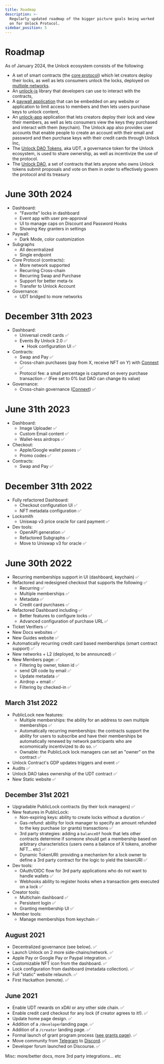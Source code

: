 ```yaml
---
title: Roadmap
description: >-
  Regularly updated roadmap of the bigger picture goals being worked
  on for Unlock Protocol.
sidebar_position: 5
---
```


# Roadmap

As of January 2024, the Unlock ecosystem consists of the following:

- A set of smart contracts (the [core protocol](../core-protocol/)) which let creators deploy their locks, as well as lets consumers unlock the locks, deployed on [multiple networks](../core-protocol/unlock/networks).
- An [unlock-js](https://www.npmjs.com/package/@unlock-protocol/unlock-js) library that developers can use to interact with the contracts,
- A [paywall application](https://paywall.unlock-protocol.com) that can be embedded on any website or application to limit access to members and then lets users purchase keys to unlock content,
- An [unlock-app](https://app.unlock-protocol.com/locks) application that lets creators deploy their lock and view their members, as well as lets consumers view the keys they purchased and interact with them (keychain). The Unlock app also provides user accounts that enable people to create an account with their email and password and then purchase keys with their credit cards through Unlock Inc,
- The [Unlock DAO Tokens](/governance/unlock-dao-tokens), aka UDT, a governance token for the Unlock ecosystem, is used to share ownership, as well as incentivize the use of the protocol.
- The [Unlock DAO](https://unlock-protocol.com/blog/unlock-dao), a set of contracts that lets anyone who owns Unlock tokens submit proposals and vote on them in order to effectively govern the protocol and its treasury

# June 30th 2024

- Dashboard:
  - "Favorite" locks in dashboard
  - Event app with user pre-approval
  - UI to manage caps on Discount and Password Hooks
  - Showing Key granters in settings
- Paywall:
  - Dark Mode, color customization
- Subgraphs
  - All decentralized
  - Single endpoint
- Core Protocol (contracts):
  - More network supported
  - Recurring Cross-chain
  - Recurring Swap and Purchase
  - Support for better meta-tx
  - Transfer to Unlock Account
- Governance:
  - UDT bridged to more networks

# December 31th 2023

- Dashboard:
  - Universal credit cards ✅
  - Events By Unlock 2.0 ✅
    - Hook configuration UI ✅
- Contracts:
  - Swap and Pay ✅
  - Cross-chain purchases (pay from X, receive NFT on Y) with [Connext](https://www.connext.network/) ✅
  - Protocol fee: a small percentage is captured on every purchase transaction ✅ (Fee set to 0% but DAO can change its value)
- Governance:
  - Cross-chain governance ([Connext](https://www.connext.network/)) ✅

# June 31th 2023

- Dashboard:
  - Image Uploader ✅
  - Custom Email content ✅
  - Wallet-less airdrops ✅
- Checkout:
  - Apple/Google wallet passes ✅
  - Promo codes ✅
- Contracts:
  - Swap and Pay ✅

# December 31th 2022

- Fully refactored Dashboard:
  - Checkout configuration UI ✅
  - NFT metadata configuration ✅
- Locksmith
  - Uniswap v3 price oracle for card payment ✅
- Dev tools:
  - OpenAPI generation ✅
  - Refactored Subgraphs ✅
  - Move to Uniswap v3 for oracle ✅

# June 30th 2022

- Recurring memberships support in UI (dashboard, keychain) ✅
- Refactored and redesigned checkout that supports the following ✅
  - Recurring ✅
  - Multiple memberships ✅
  - Metadata ✅
  - Credit card purchases ✅
- Refactored Dashboard including ✅
  - Better features to configure locks ✅
  - Advanced configuration of purchase URL ✅
- Ticket Verifiers ✅
- New Docs websites ✅
- New Guides website ✅
- Automatically recurring credit card based memberships (smart contract support) ✅
- New networks + L2 (deployed, to be announced) ✅
- New Members page: ✅
  - Filtering by owner, token id ✅
  - send QR code by email ✅
  - Update metadata ✅
  - Airdrop + email ✅
  - Filtering by checked-in ✅

## March 31st 2022

- PublicLock new features:
  - Multiple memberships: the ability for an address to own multiple memberships ✅
  - Automatically recurring memberships: the contracts support the ability for users to subscribe and have their memberships be automatically renewed by network participants who are ecomomically incentivized to do so. ✅
  - Ownable: the PublicLock lock managers can set an "owner" on the contract ✅
- Unlock Contract's GDP updates triggers and event ✅
- Audits ✅
- Unlock DAO takes ownership of the UDT contract ✅
- New Static website ✅

## December 31st 2021

- Upgradable PublicLock contracts (by their lock managers) ✅
- New features in PublicLock:
  - Non-expiring keys: ability to create locks without a duration ✅
  - Gas-refund: ability for lock manager to specify an amount refunded to the key purchase (or grants) transactions ✅
  - 3rd party strategies: adding a `balanceOf` hook that lets other contracts determine if someone should get a membership based on arbitrary characteristics (users owns a balance of X tokens, another NFT... etc) ✅
  - Dynamic TokenURI: providing a mechanism for a lock owner to define a 3rd party contract for the logic to yield the tokenURI ✅
- Dev tools:
  - OAuth/OIDC flow for 3rd party applications who do not want to handle wallets ✅
  - Webhooks ability to register hooks when a transaction gets executed on a lock ✅
- Creator tools:
  - Multichain dashboard ✅
  - Persistent login ✅
  - Granting membership UI ✅
- Member tools:
  - Manage memberships from keychain ✅

## August 2021

- Decentralized governance (see below). ✅
- Launch Unlock on 2 more side-chains/network. ✅
- Apple Pay or Google Pay or Paypal integration. ✅
- Customizable NFT icon from the dashboard. ✅
- Lock configuration from dashboard (metadata collection). ✅
- Full "static" website relaunch. ✅
- First Hackathon (remote). ✅

## June 2021

- Enable UDT rewards on xDAI or any other side chain. ✅
- Enable credit card checkout for any lock (if creator agrees to it!). ✅
- Update home page design. ✅
- Addition of a `/developer`landing page. ✅
- Addition of a `/creator` landing page. ✅
- Formal launch of grant program process ([see grants page](/governance/grants-bounties)). ✅
- Move community from [Telegram](https://t.me/unlockprotocol) to [Discord](https://discord.com/invite/Ah6ZEJyTDp). ✅
- Developer forum launched on Discourse. ✅

Misc: more/better docs, more 3rd party integrations... etc
